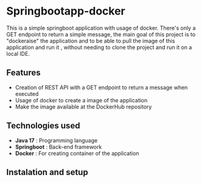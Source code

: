 # Springbootapp-docker
This is a simple springboot application with usage of docker. There's only a GET endpoint to return a simple message, the main goal of this project is to "dockeraise" the application and to be able to pull the image of this application and run it , without needing to clone the project and run it on a local IDE.

## Features
- Creation of REST API with a GET endpoint to return a message when executed
- Usage of docker to create a image of the application
- Make the image available at the DockerHub repository

## Technologies used
- **Java 17** : Programming language
- **Springboot** : Back-end framework
- **Docker** : For creating container of the application

## Instalation and setup
